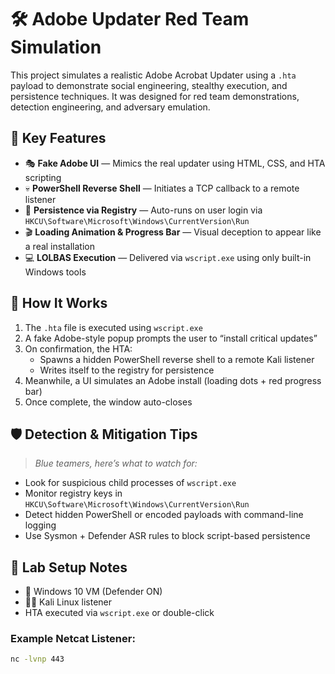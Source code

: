 # 🛠️ Adobe Updater Red Team Simulation

This project simulates a realistic Adobe Acrobat Updater using a `.hta` payload to demonstrate social engineering, stealthy execution, and persistence techniques. It was designed for red team demonstrations, detection engineering, and adversary emulation.

## 📌 Key Features

- 🎭 **Fake Adobe UI** — Mimics the real updater using HTML, CSS, and HTA scripting
- 💀 **PowerShell Reverse Shell** — Initiates a TCP callback to a remote listener
- 🧠 **Persistence via Registry** — Auto-runs on user login via `HKCU\Software\Microsoft\Windows\CurrentVersion\Run`
- 🎬 **Loading Animation & Progress Bar** — Visual deception to appear like a real installation
- 💻 **LOLBAS Execution** — Delivered via `wscript.exe` using only built-in Windows tools

## 🔧 How It Works

1. The `.hta` file is executed using `wscript.exe`
2. A fake Adobe-style popup prompts the user to “install critical updates”
3. On confirmation, the HTA:
   - Spawns a hidden PowerShell reverse shell to a remote Kali listener
   - Writes itself to the registry for persistence
4. Meanwhile, a UI simulates an Adobe install (loading dots + red progress bar)
5. Once complete, the window auto-closes

## 🛡️ Detection & Mitigation Tips

> *Blue teamers, here’s what to watch for:*

- Look for suspicious child processes of `wscript.exe`
- Monitor registry keys in `HKCU\Software\Microsoft\Windows\CurrentVersion\Run`
- Detect hidden PowerShell or encoded payloads with command-line logging
- Use Sysmon + Defender ASR rules to block script-based persistence

## 🧪 Lab Setup Notes

- 🧱 Windows 10 VM (Defender ON)
- 🧑‍💻 Kali Linux listener
- HTA executed via `wscript.exe` or double-click

### Example Netcat Listener:
```bash
nc -lvnp 443
